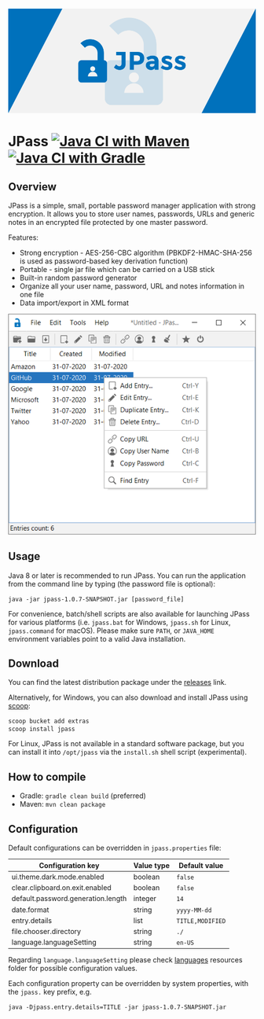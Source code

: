 <p align="center">
 <img src="https://raw.githubusercontent.com/gaborbata/jpass/master/resources/bannerReadMe.png" width=750 align="center">
</p>

JPass [![Java CI with Maven](https://github.com/gaborbata/jpass/workflows/Java%20CI%20with%20Maven/badge.svg)](https://github.com/gaborbata/jpass/actions/workflows/maven.yml) [![Java CI with Gradle](https://github.com/gaborbata/jpass/workflows/Java%20CI%20with%20Gradle/badge.svg)](https://github.com/gaborbata/jpass/actions/workflows/gradle.yml)
=====

Overview
--------

JPass is a simple, small, portable password manager application with strong encryption. It allows you to store user names, passwords, URLs and generic notes in an encrypted file protected by one master password.

Features:

* Strong encryption - AES-256-CBC algorithm (PBKDF2-HMAC-SHA-256 is used as password-based key derivation function)
* Portable - single jar file which can be carried on a USB stick
* Built-in random password generator
* Organize all your user name, password, URL and notes information in one file
* Data import/export in XML format

![JPass](https://raw.githubusercontent.com/gaborbata/jpass/master/resources/jpass-capture.png)

Usage
-----

Java 8 or later is recommended to run JPass.
You can run the application from the command line by typing (the password file is optional):

    java -jar jpass-1.0.7-SNAPSHOT.jar [password_file]

For convenience, batch/shell scripts are also available for launching JPass for various platforms (i.e. `jpass.bat` for Windows, `jpass.sh` for Linux, `jpass.command` for macOS).
Please make sure `PATH`, or `JAVA_HOME` environment variables point to a valid Java installation.

Download
--------

You can find the latest distribution package under the [releases](https://github.com/gaborbata/jpass/releases/latest) link.

Alternatively, for Windows, you can also download and install JPass using [scoop](https://scoop.sh/):

    scoop bucket add extras
    scoop install jpass

For Linux, JPass is not available in a standard software package,
but you can install it into `/opt/jpass` via the `install.sh` shell script (experimental).

How to compile
--------------

* Gradle: `gradle clean build` (preferred)
* Maven: `mvn clean package`

Configuration
-------------

Default configurations can be overridden in `jpass.properties` file:

| Configuration key                  | Value type | Default value    |
| ---------------------------------- | ---------- |------------------|
| ui.theme.dark.mode.enabled         | boolean    | `false`          |
| clear.clipboard.on.exit.enabled    | boolean    | `false`          |
| default.password.generation.length | integer    | `14`             |
| date.format                        | string     | `yyyy-MM-dd`     |
| entry.details                      | list       | `TITLE,MODIFIED` |
| file.chooser.directory             | string     | `./`             |
| language.languageSetting           | string     | `en-US`          |

Regarding `language.languageSetting` please check
[languages](https://github.com/gaborbata/jpass/tree/master/src/main/resources/resources/languages)
resources folder for possible configuration values.

Each configuration property can be overridden by system properties, with the `jpass.` key prefix, e.g.

    java -Djpass.entry.details=TITLE -jar jpass-1.0.7-SNAPSHOT.jar

